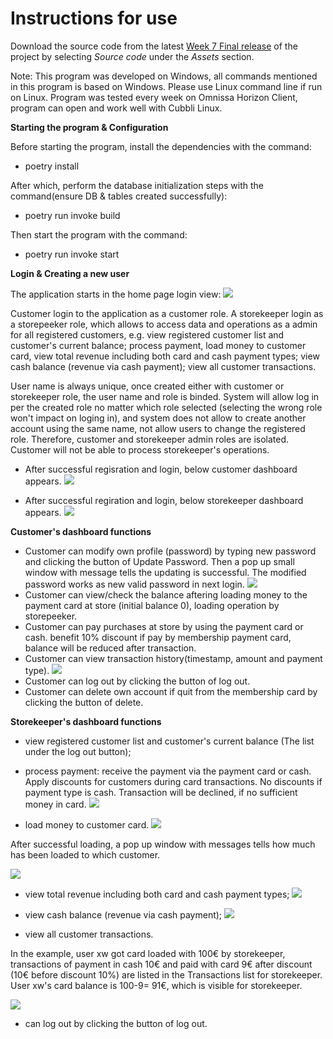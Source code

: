 # Instructions for use

Download the source code from the latest [Week 7 Final release](https://github.com/xiongxiaowen/ot-harjoitustyo/releases) of the project by selecting _Source code_ under the _Assets_ section.

Note: This program was developed on Windows, all commands mentioned in this program is based on Windows. Please use Linux command line if run on Linux. Program was tested every week on Omnissa Horizon Client, program can open and work well with Cubbli Linux.

**Starting the program & Configuration**


Before starting the program, install the dependencies with the command: 
- poetry install


After which, perform the database initialization steps with the command(ensure DB & tables created successfully):
- poetry run invoke build


Then start the program with the command:
- poetry run invoke start


**Login & Creating a new user**


The application starts in the home page login view:
![](./pic/login.png)

Customer login to the application as a customer role. A storekeeper login as a storepeeker role, which allows to access data and operations as a admin for all registered customers, e.g. view registered customer list and customer's current balance; process payment, load money to customer card, view total revenue including both card and cash payment types; view cash balance (revenue via cash payment); view all customer transactions.


User name is always unique, once created either with customer or storekeeper role, the user name and role is binded. System will allow log in per the created role no matter which role selected (selecting the wrong role won't impact on loging in), and system does not allow to create another account using the same name, not allow users to change the registered role. Therefore, customer and storekeeper admin roles are isolated. Customer will not be able to process storekeeper's operations.


- After successful regisration and login, below customer dashboard appears.
![](./pic/customerMatti_afterRegi.png)


- After successful regiration and login, below storekeeper dashboard appears. 
![](./pic/storekeeper_afterlogin.png)


**Customer's dashboard functions**
- Customer can modify own profile (password) by typing new password and clicking the button of Update Password. Then a pop up small window with message tells the updating is successful. The modified password works as new valid password in next login. 
![](./pic/changePass.png)
- Customer can view/check the balance aftering loading money to the payment card at store (initial balance 0), loading operation by storepeeker.
- Customer can pay purchases at store by using the payment card or cash. benefit 10% discount if pay by membership payment card, balance will be reduced after transaction.
- Customer can view transaction history(timestamp, amount and payment type). 
![](./pic/customer_afterlogin.png)
- Customer can log out by clicking the button of log out. 
- Customer can delete own account if quit from the membership card by clicking the button of delete.

**Storekeeper's dashboard functions**
- view registered customer list and customer's current balance (The list under the log out button); 


- process payment: receive the payment via the payment card or cash. Apply discounts for customers during card transactions. No discounts if payment type is cash. Transaction will be declined, if no sufficient money in card.
![](./pic/ProcessPayment.png)


- load money to customer card.
![](./pic/LoadMoney.png)


After successful loading, a pop up window with messages tells how much has been loaded to which customer. 


![](./pic/Loadsuccessful.png)


- view total revenue including both card and cash payment types; 
![](./pic/TotalRevenue.png)


- view cash balance (revenue via cash payment); 
![](./pic/ReviewCash.png)


- view all customer transactions.


In the example, user xw got card loaded with 100€ by storekeeper, transactions of payment in cash 10€ and paid with card 9€ after discount (10€ before discount 10%) are listed in the Transactions list for storekeeper. User xw's card balance is 100-9= 91€, which is visible for storekeeper.


![](./pic/ReviewAllTra.png)

- can log out by clicking the button of log out.
